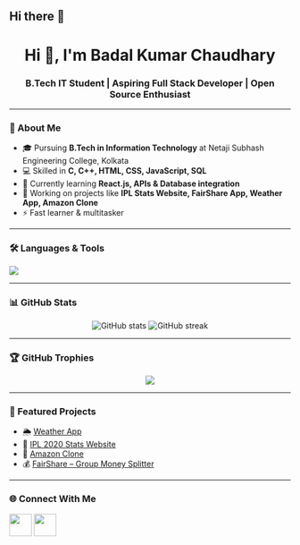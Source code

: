 ## Hi there 👋
<h1 align="center">Hi 👋, I'm Badal Kumar Chaudhary</h1>
<h3 align="center">B.Tech IT Student | Aspiring Full Stack Developer | Open Source Enthusiast</h3>

---

### 🚀 About Me
- 🎓 Pursuing **B.Tech in Information Technology** at Netaji Subhash Engineering College, Kolkata  
- 💻 Skilled in **C, C++, HTML, CSS, JavaScript, SQL**  
- 🌱 Currently learning **React.js, APIs & Database integration**  
- 🚀 Working on projects like **IPL Stats Website, FairShare App, Weather App, Amazon Clone**  
- ⚡ Fast learner & multitasker  

---

### 🛠️ Languages & Tools
<p align="left">
  <img src="https://skillicons.dev/icons?i=html,css,js,react,cpp,git,github,mysql,vscode" />
</p>

---

### 📊 GitHub Stats
<p align="center">
  <img src="https://github-readme-stats.vercel.app/api?username=badalkc&show_icons=true&theme=tokyonight" alt="GitHub stats" />
  <img src="https://github-readme-streak-stats.herokuapp.com/?user=badalkc&theme=tokyonight" alt="GitHub streak" />
</p>

---

### 🏆 GitHub Trophies
<p align="center">
  <img src="https://github-profile-trophy.vercel.app/?username=badalkc&theme=dracula&no-frame=true&row=1" />
</p>

---

### 📌 Featured Projects
- 🌦️ [Weather App](#)  
- 🏏 [IPL 2020 Stats Website](#)  
- 🛒 [Amazon Clone](#)  
- 💰 [FairShare – Group Money Splitter](#)  

---

### 🌐 Connect With Me
<p align="left">
  <a href="https://www.linkedin.com/in/badal-kumar-chaudhary-21b34028b/" target="blank"><img align="center" src="https://skillicons.dev/icons?i=linkedin" height="40" /></a>
  <a href="chabadal07@gmail.com" target="blank"><img align="center" src="https://skillicons.dev/icons?i=gmail" height="40" /></a>
</p>


